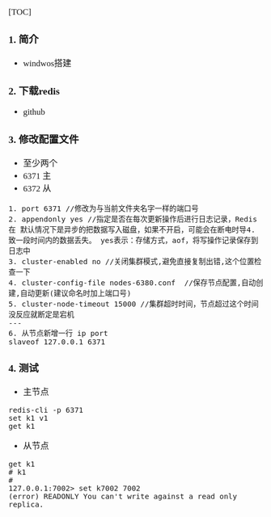 <span  style="font-family: Simsun,serif; font-size: 17px; ">

[TOC]

### 1. 简介

- windwos搭建

### 2. 下载redis

- github

### 3. 修改配置文件

- 至少两个 
- 6371 主 
- 6372 从
~~~
1. port 6371 //修改为与当前文件夹名字一样的端口号
2. appendonly yes //指定是否在每次更新操作后进行日志记录，Redis在 默认情况下是异步的把数据写入磁盘，如果不开启，可能会在断电时导4. 致一段时间内的数据丢失。 yes表示：存储方式，aof，将写操作记录保存到日志中
3. cluster-enabled no //关闭集群模式,避免直接复制出错,这个位置检查一下
4. cluster-config-file nodes-6380.conf  //保存节点配置,自动创建,自动更新(建议命名时加上端口号)
5. cluster-node-timeout 15000 //集群超时时间，节点超过这个时间没反应就断定是宕机
---
6. 从节点新增一行 ip port
slaveof 127.0.0.1 6371
~~~

### 4. 测试

- 主节点
~~~
redis-cli -p 6371
set k1 v1 
get k1
~~~
- 从节点
~~~
get k1
# k1
#
127.0.0.1:7002> set k7002 7002
(error) READONLY You can't write against a read only replica.
~~~

</span>